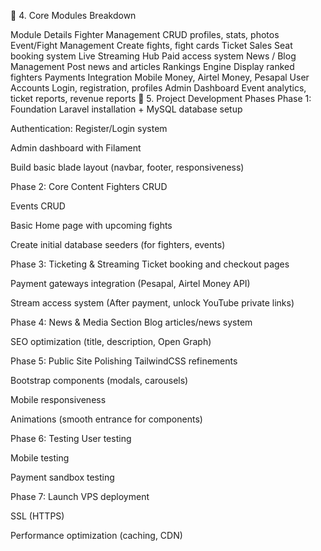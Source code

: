 🧩 4. Core Modules Breakdown

Module	Details
Fighter Management	CRUD profiles, stats, photos
Event/Fight Management	Create fights, fight cards
Ticket Sales	Seat booking system
Live Streaming Hub	Paid access system
News / Blog Management	Post news and articles
Rankings Engine	Display ranked fighters
Payments Integration	Mobile Money, Airtel Money, Pesapal
User Accounts	Login, registration, profiles
Admin Dashboard	Event analytics, ticket reports, revenue reports
📅 5. Project Development Phases
Phase 1: Foundation
Laravel installation + MySQL database setup

Authentication: Register/Login system

Admin dashboard with Filament

Build basic blade layout (navbar, footer, responsiveness)

Phase 2: Core Content
Fighters CRUD

Events CRUD

Basic Home page with upcoming fights

Create initial database seeders (for fighters, events)

Phase 3: Ticketing & Streaming
Ticket booking and checkout pages

Payment gateways integration (Pesapal, Airtel Money API)

Stream access system (After payment, unlock YouTube private links)

Phase 4: News & Media Section
Blog articles/news system

SEO optimization (title, description, Open Graph)

Phase 5: Public Site Polishing
TailwindCSS refinements

Bootstrap components (modals, carousels)

Mobile responsiveness

Animations (smooth entrance for components)

Phase 6: Testing
User testing

Mobile testing

Payment sandbox testing

Phase 7: Launch
VPS deployment

SSL (HTTPS)

Performance optimization (caching, CDN)